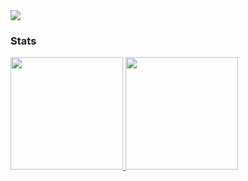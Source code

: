 <img src="https://badges.pufler.dev/visits/GreekGod07/aniltulebag?style=flat-square&color=6875f5&logo=github" />

### Stats

<a href="https://github.com/GreekGod07">
  <img height="180em" src="https://github-readme-stats-eight-theta.vercel.app/api?username=GreekGod07&show_icons=true&theme=vue-dark&include_all_commits=true&count_private=true" />
  <img height="180em" src="https://github-readme-stats-eight-theta.vercel.app/api/top-langs/?username=GreekGod07&layout=compact&exclude_lang=java+r&theme=vue-dark" />
</a>
